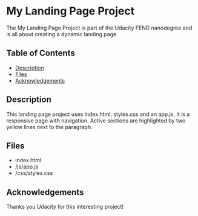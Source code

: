 # My Landing Page Project

The My Landing Page Project is part of the Udacity FEND nanodegree and is all about creating a dynamic landing page.

## Table of Contents

* [Description](#description)
* [Files](#files)
* [Acknowledgements](#acknowledgements)

## Description

This landing page project uses index.html, styles.css and an app.js. 
It is a responsive page with navigation. Active sections are highlighted by two yellow lines next to the paragraph.

## Files
- index.html
- /js/app.js
- /css/styles.css

## Acknowledgements
Thanks you Udacity for this interesting project!
